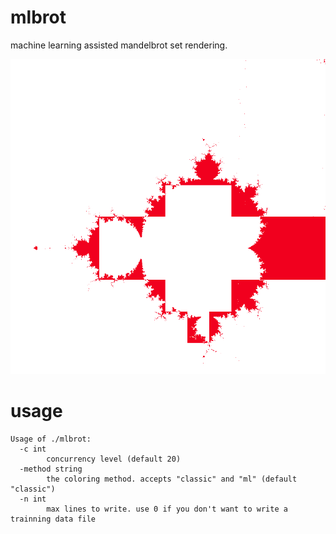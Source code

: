 # mlbrot

machine learning assisted mandelbrot set rendering.

![Alt text](/img/diff.jpg?raw=true "mlbrot")  

# usage
```
Usage of ./mlbrot:
  -c int
    	concurrency level (default 20)
  -method string
    	the coloring method. accepts "classic" and "ml" (default "classic")
  -n int
    	max lines to write. use 0 if you don't want to write a trainning data file
```